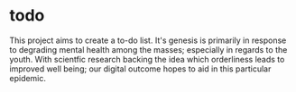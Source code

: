 # todo

This project aims to create a to-do list. It's genesis is primarily in response to degrading mental health among the masses; especially in regards to the youth. With scientfic research backing the idea which orderliness leads to improved well being; our digital outcome hopes to aid in this particular epidemic. 


